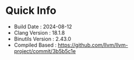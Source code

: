 # Quick Info
* Build Date : 2024-08-12
* Clang Version : 18.1.8
* Binutils Version : 2.43.0
* Compiled Based : https://github.com/llvm/llvm-project/commit/3b5b5c1e
